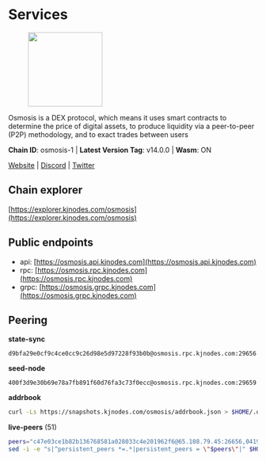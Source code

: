 # Services

<figure><img src="https://raw.githubusercontent.com/kj89/testnet_manuals/main/pingpub/logos/osmosis.png" width="150" alt=""><figcaption></figcaption></figure>

Osmosis is a DEX protocol, which means it uses smart contracts  to determine the price of digital assets, to produce liquidity  via a peer-to-peer (P2P) methodology, and to exact trades between users

**Chain ID**: osmosis-1 | **Latest Version Tag**: v14.0.0 | **Wasm**: ON

[Website](https://osmosis.zone) | [Discord](https://discord.gg/osmosis) | [Twitter](https://twitter.com/osmosiszone)




## Chain explorer
[https://explorer.kjnodes.com/osmosis](https://explorer.kjnodes.com/osmosis)

## Public endpoints

* api: [https://osmosis.api.kjnodes.com](https://osmosis.api.kjnodes.com)
* rpc: [https://osmosis.rpc.kjnodes.com](https://osmosis.rpc.kjnodes.com)
* grpc: [https://osmosis.grpc.kjnodes.com](https://osmosis.grpc.kjnodes.com)

## Peering

**state-sync**

```text
d9bfa29e0cf9c4ce0cc9c26d98e5d97228f93b0b@osmosis.rpc.kjnodes.com:29656
```

**seed-node**

```text
400f3d9e30b69e78a7fb891f60d76fa3c73f0ecc@osmosis.rpc.kjnodes.com:29659
```

**addrbook**
```bash
curl -Ls https://snapshots.kjnodes.com/osmosis/addrbook.json > $HOME/.osmosisd/config/addrbook.json
```

**live-peers** (51)
```bash
peers="c47e03ce1b82b136768581a028033c4e201962f6@65.108.79.45:26656,0419c998d6aac0afdb05808ad9a935670248e209@65.108.204.56:26656,32e9d4a7413dd5393c8be004bee68dea683be839@65.21.227.95:2004,4e38d3caa1554d7f46a2654fa9997554c13f61f2@95.216.96.61:26656,173751092c573b78d0dd40677dc7d7f5b546dcfd@94.130.207.9:26656,569aac51b04607a18696c63035586816dec85511@157.90.213.235:26656,2f4c0337b2522034a614a5cb2c61a891fe753c03@5.9.81.187:29656,a2024229e2eed1650ba3a3ea9db67fa318dc232e@142.132.199.3:26656,071ae914b06e14148a6286a0fa087c797336f043@34.105.246.121:26656,fc2ad6fb9f20b4a637e244d92c35362bdb5d96af@100.26.145.135:26656,6cbb7b7bddf723a28925fae2c19eb7be41ef687c@34.71.161.134:26656,d9bfa29e0cf9c4ce0cc9c26d98e5d97228f93b0b@65.109.88.38:29656,7de231d5c75feb810a9196fa2a3e83e0576c88a9@212.95.53.152:26656,be930386104083882c7e491d60584e15c101c1da@178.128.156.131:26656,f9bfc7f25f63bd7e392fbe5465126b311465cbce@65.108.78.186:26656,8e72d0b37a9dc16ea58c0da705caa6530badd6ce@138.197.68.193:26656,30e9432879d5b0976b88e52120dc12338e40fc33@65.108.108.176:26656,bfb67b2ae345955d6bc0991450120669c683386e@149.56.25.66:26656,47e4075978458bfc382630b2a46aabbbbf7977b2@143.198.234.114:26656,fced2c95050c0d4781b76cd2b0a93efae03cb395@65.108.77.93:26656,724cef11bbe866269b3d67f7dd5ea539cc4096bf@198.244.164.186:26656,42745690b41f6a7515c4a87d88efda2e82b55b76@78.46.94.183:26656,43785e5ffd8783393ea8094f77efcee5bdbcdce3@78.141.244.18:26656,4a837e3411b0281f00c07706cfea72d3ebc575f1@176.9.38.49:26656,407267ac44b20a0a4258d0bbca1c9f657bf88d08@74.118.143.19:26656,e0fbdbdce6ec8797412751edd00fbaf114c42fad@34.220.226.204:26656,f4b811759e55f665180545ad5e1b42573f660861@135.181.181.251:26656,20913e92e8b9ea2d80ad34edd9b52e97886cf616@54.37.30.181:26656,a6283307952423c1751431c220d11ed36b61ed84@143.110.237.113:26656,60a2c89e7253502e93517a026f44a2431cc81230@220.85.113.39:26656,01ce9f04c0293a3c4fb28006c526284eccfc59a7@144.76.117.155:26656,c9bf65acffea46ac8368cbe88f679519f7812f3b@18.142.38.209:26656,5e9051d2ae7d9be1656a5348ad0916f255b96c73@135.181.214.17:26656,b15ff06834de16016d8d905162e1365423d21a66@35.172.193.124:26656,8500a6a0a7f1a6afc66f5d8956214bfd44ebd30c@65.109.53.142:26856,3197daa0ee5245b17a546be032ff0f6814e1d1db@148.251.191.239:26656,27e14df66c9e4cd6b176b0dca6adfa9b6750f911@5.161.72.103:26656,971c324f0889de5fd528402487168d88857a3df6@66.172.36.141:36656,9203fbde463bd66bb451da3de390c7d3515c2bf2@65.108.46.248:26656,9b1bfb99d9eb04af32510ed8e3eb83c59448662f@95.214.52.220:26656,a5edb41ef3ec40d09bc59a62f4337fc572971ab2@89.149.218.47:26656,f9a920a61ee994b12b77178dd5f1fc1ed39b7cd2@142.132.255.49:26656,ec929701754be057fb38c824fc127e26add9c900@138.201.121.185:26666,77900931e443efd95c7feeb86a13968321f24d9b@194.163.161.146:24650,97e4468ac589eac505a800411c635b14511a61bb@5.9.239.234:26656,d90150d606724bb19d533f861024174f3aa42351@213.239.213.115:26656,c7fb97358712f447ca0689e814fe8c965a71b314@65.21.133.114:26656,dc230c6475bdbf3ab64058a37a8de2261b6396eb@74.96.207.58:26822,d87b23a8f9134744f2370b069531fcf62e7721c9@65.109.30.119:26656,406f64a8d601e34d7311fd61ec87b0c7028bd230@138.201.23.39:46656,31d2c86f7957e2db91297e54c3b0456ea06c2250@173.67.177.115:26656"
sed -i -e "s|^persistent_peers *=.*|persistent_peers = \"$peers\"|" $HOME/.osmosisd/config/config.toml
```
